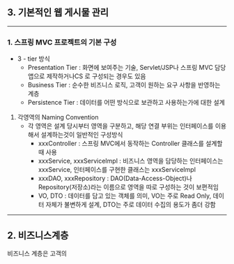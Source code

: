 ## 3. 기본적인 웹 게시물 관리

---

### 1. 스프링 MVC 프로젝트의 기본 구성

- 3 - tier 방식
  - Presentation Tier : 화면에 보여주는 기술, Servlet/JSP나 스프링 MVC 담당 앱으로 제작하거나CS 로 구성되는 경우도 있음
  - Business Tier : 순수한 비즈니스 로직, 고객이 원하는 요구 사항을 반영하는 계층
  - Persistence Tier : 데이터를 어떤 방식으로 보관하고 사용하는가에 대한 설계

1. 각영역의 Naming Convention
   - 각 영역은 설계 당시부터 영역을 구분하고, 해당 연결 부위는 인터페이스를 이용해서 설계하는것이 일반적인 구성방식
     - xxxController : 스프링 MVC에서 동작하는 Controller 클래스를 설계할 때 사용
     - xxxService, xxxServiceImpl : 비즈니스 영역을 담당하는 인터페이스는 xxxService, 인터페이스를 구현한 클래스는 xxxServiceImpl
     - xxxDAO, xxxRepository : DAO(Data-Access-Object)나 Repository(저장소)라는 이름으로 영역을 따로 구성하는 것이 보편적임
     - VO, DTO : 데이터를 담고 있는 객체를 의미, VO는 주로 Read Only, 데이터 자체가 불변하게 설계, DTO는 주로 데이터 수집의 용도가 좀더 강함

---

## 2. 비즈니스계층

비즈니스 계층은 고객의